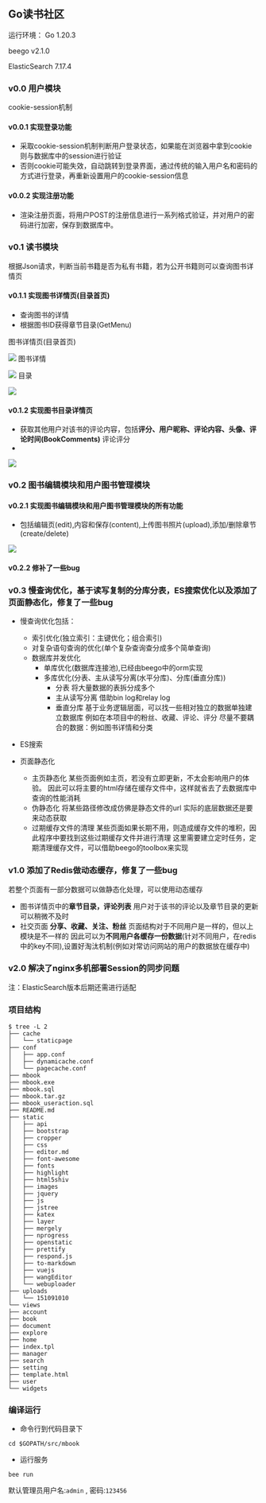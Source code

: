 ## Go读书社区

运行环境：
Go 1.20.3

beego v2.1.0

ElasticSearch 7.17.4

### v0.0 用户模块
cookie-session机制
#### v0.0.1 实现登录功能
- 采取cookie-session机制判断用户登录状态，如果能在浏览器中拿到cookie则与数据库中的session进行验证
- 否则cookie可能失效，自动跳转到登录界面，通过传统的输入用户名和密码的方式进行登录，再重新设置用户的cookie-session信息
#### v0.0.2 实现注册功能
- 渲染注册页面，将用户POST的注册信息进行一系列格式验证，并对用户的密码进行加密，保存到数据库中。


### v0.1 读书模块
根据Json请求，判断当前书籍是否为私有书籍，若为公开书籍则可以查询图书详情页
#### v0.1.1 实现图书详情页(目录首页)
- 查询图书的详情
- 根据图书ID获得章节目录(GetMenu)

图书详情页(目录首页)

![](./res/1.png)
图书详情

![](./res/3.png)
目录

![](./res/2.png)
#### v0.1.2 实现图书目录详情页
- 获取其他用户对该书的评论内容，包括**评分、用户昵称、评论内容、头像、评论时间(BookComments)**
评论评分
- 
![](./res/4.png)


### v0.2 图书编辑模块和用户图书管理模块
#### v0.2.1 实现图书编辑模块和用户图书管理模块的所有功能
- 包括编辑页(edit),内容和保存(content),上传图书照片(upload),添加/删除章节(create/delete)

![](./res/5.png)
#### v0.2.2 修补了一些bug 


### v0.3 慢查询优化，基于读写复制的分库分表，ES搜索优化以及添加了页面静态化，修复了一些bug
- 慢查询优化包括：
    - 索引优化(独立索引：主键优化；组合索引)
    - 对复杂语句查询的优化(单个复杂查询查分成多个简单查询)
    - 数据库并发优化
        - 单库优化(数据库连接池),已经由beego中的orm实现
        - 多库优化(分表、主从读写分离(水平分库)、分库(垂直分库))
            - 分表
            将大量数据的表拆分成多个
            - 主从读写分离
            借助bin log和relay log
            - 垂直分库
              基于业务逻辑层面，可以找一些相对独立的数据单独建立数据库
              例如在本项目中的粉丝、收藏、评论、评分
              尽量不要耦合的数据：例如图书详情和分类
- ES搜索


- 页面静态化
  - 主页静态化
    某些页面例如主页，若没有立即更新，不太会影响用户的体验。
    因此可以将主要的html存储在缓存文件中，这样就省去了去数据库中查询的性能消耗
  - 伪静态化
  将某些路径修改成仿佛是静态文件的url
  实际的底层数据还是要来动态获取
  - 过期缓存文件的清理
  某些页面如果长期不用，则造成缓存文件的堆积，因此程序中要找到这些过期缓存文件并进行清理
  这里需要建立定时任务，定期清理缓存文件，可以借助beego的toolbox来实现


### v1.0 添加了Redis做动态缓存，修复了一些bug
若整个页面有一部分数据可以做静态化处理，可以使用动态缓存
- 图书详情页中的**章节目录，评论列表**
    用户对于该书的评论以及章节目录的更新可以稍微不及时
- 社交页面
    **分享、收藏、关注、粉丝**
    页面结构对于不同用户是一样的，但以上模块是不一样的
    因此可以为**不同用户各缓存一份数据**(针对不同用户，在redis中的key不同),设置好淘汰机制(例如对常访问网站的用户的数据放在缓存中)


### v2.0 解决了nginx多机部署Session的同步问题


注：ElasticSearch版本后期还需进行适配


### 项目结构

```
$ tree -L 2
├── cache
│   └── staticpage
├── conf
│   ├── app.conf
│   ├── dynamicache.conf
│   └── pagecache.conf
├── mbook
├── mbook.exe
├── mbook.sql
├── mbook.tar.gz
├── mbook_useraction.sql
├── README.md
├── static
│   ├── api
│   ├── bootstrap
│   ├── cropper
│   ├── css
│   ├── editor.md
│   ├── font-awesome
│   ├── fonts
│   ├── highlight
│   ├── html5shiv
│   ├── images
│   ├── jquery
│   ├── js
│   ├── jstree
│   ├── katex
│   ├── layer
│   ├── mergely
│   ├── nprogress
│   ├── openstatic
│   ├── prettify
│   ├── respond.js
│   ├── to-markdown
│   ├── vuejs
│   ├── wangEditor
│   └── webuploader
├── uploads
│   └── 151091010
└── views
├── account
├── book
├── document
├── explore
├── home
├── index.tpl
├── manager
├── search
├── setting
├── template.html
├── user
└── widgets
```

### 编译运行
- 命令行到代码目录下
```
cd $GOPATH/src/mbook
```
- 运行服务
```
bee run
```

默认管理员用户名:`admin` , 密码:`123456`  
